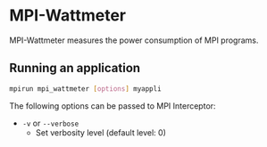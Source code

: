 # MPI-Wattmeter

MPI-Wattmeter measures the power consumption of MPI programs.

## Running an application


```bash
mpirun mpi_wattmeter [options] myappli
```


The following options can be passed to MPI Interceptor:

- `-v` or `--verbose`
  + Set verbosity level (default level: 0)
  
